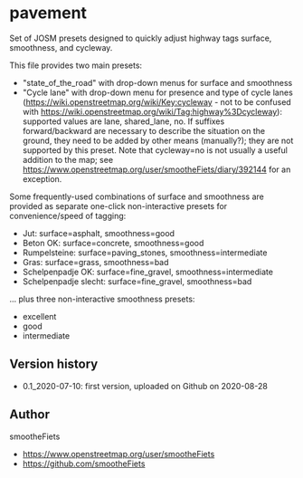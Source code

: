 # pavement
Set of JOSM presets designed to quickly adjust highway tags surface, smoothness, and cycleway.

This file provides two main presets:
* "state_of_the_road" with drop-down menus for surface and smoothness
* "Cycle lane" with drop-down menu for presence and type of cycle lanes (https://wiki.openstreetmap.org/wiki/Key:cycleway - not to be confused with https://wiki.openstreetmap.org/wiki/Tag:highway%3Dcycleway): supported values are lane, shared_lane, no. If suffixes forward/backward are necessary to describe the situation on the ground, they need to be added by other means (manually?); they are not supported by this preset.  Note that cycleway=no is not usually a useful addition to the map; see https://www.openstreetmap.org/user/smootheFiets/diary/392144 for an exception.

Some frequently-used combinations of surface and smoothness are provided as separate one-click non-interactive presets for convenience/speed of tagging:
* Jut: surface=asphalt, smoothness=good
* Beton OK: surface=concrete, smoothness=good
* Rumpelsteine: surface=paving_stones, smoothness=intermediate
* Gras: surface=grass, smoothness=bad
* Schelpenpadje OK: surface=fine_gravel, smoothness=intermediate
* Schelpenpadje slecht: surface=fine_gravel, smoothness=bad

... plus three non-interactive smoothness presets:
* excellent
* good
* intermediate

## Version history
* 0.1_2020-07-10: first version, uploaded on Github on 2020-08-28

## Author
smootheFiets
* https://www.openstreetmap.org/user/smootheFiets
* https://github.com/smootheFiets